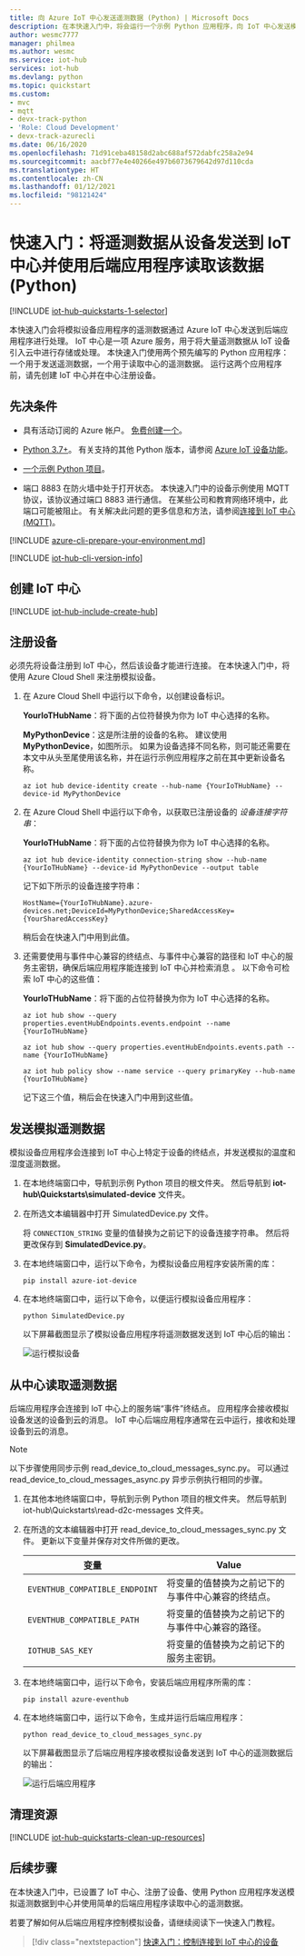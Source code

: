 ```yaml
---
title: 向 Azure IoT 中心发送遥测数据 (Python) | Microsoft Docs
description: 在本快速入门中，将会运行一个示例 Python 应用程序，向 IoT 中心发送模拟遥测数据，并从 IoT 中心使用实用工具读取遥测数据。
author: wesmc7777
manager: philmea
ms.author: wesmc
ms.service: iot-hub
services: iot-hub
ms.devlang: python
ms.topic: quickstart
ms.custom:
- mvc
- mqtt
- devx-track-python
- 'Role: Cloud Development'
- devx-track-azurecli
ms.date: 06/16/2020
ms.openlocfilehash: 71d91ceba48158d2abc688af572dabfc258a2e94
ms.sourcegitcommit: aacbf77e4e40266e497b6073679642d97d110cda
ms.translationtype: HT
ms.contentlocale: zh-CN
ms.lasthandoff: 01/12/2021
ms.locfileid: "98121424"
---
```

# <a name="quickstart-send-telemetry-from-a-device-to-an-iot-hub-and-read-it-with-a-back-end-application-python"></a>快速入门：将遥测数据从设备发送到 IoT 中心并使用后端应用程序读取该数据 (Python)

[!INCLUDE [iot-hub-quickstarts-1-selector](../../includes/iot-hub-quickstarts-1-selector.md)]

本快速入门会将模拟设备应用程序的遥测数据通过 Azure IoT 中心发送到后端应用程序进行处理。 IoT 中心是一项 Azure 服务，用于将大量遥测数据从 IoT 设备引入云中进行存储或处理。 本快速入门使用两个预先编写的 Python 应用程序：一个用于发送遥测数据，一个用于读取中心的遥测数据。 运行这两个应用程序前，请先创建 IoT 中心并在中心注册设备。

## <a name="prerequisites"></a>先决条件

* 具有活动订阅的 Azure 帐户。 [免费创建一个](https://azure.microsoft.com/free/?ref=microsoft.com&utm_source=microsoft.com&utm_medium=docs&utm_campaign=visualstudio)。

* [Python 3.7+](https://www.python.org/downloads/)。 有关支持的其他 Python 版本，请参阅 [Azure IoT 设备功能](https://github.com/Azure/azure-iot-sdk-python/tree/master/azure-iot-device#azure-iot-device-features)。

* [一个示例 Python 项目](https://github.com/Azure-Samples/azure-iot-samples-python/archive/master.zip)。

* 端口 8883 在防火墙中处于打开状态。 本快速入门中的设备示例使用 MQTT 协议，该协议通过端口 8883 进行通信。 在某些公司和教育网络环境中，此端口可能被阻止。 有关解决此问题的更多信息和方法，请参阅[连接到 IoT 中心(MQTT)](iot-hub-mqtt-support.md#connecting-to-iot-hub)。

[!INCLUDE [azure-cli-prepare-your-environment.md](../../includes/azure-cli-prepare-your-environment-no-header.md)]

[!INCLUDE [iot-hub-cli-version-info](../../includes/iot-hub-cli-version-info.md)]

## <a name="create-an-iot-hub"></a>创建 IoT 中心

[!INCLUDE [iot-hub-include-create-hub](../../includes/iot-hub-include-create-hub.md)]

## <a name="register-a-device"></a>注册设备

必须先将设备注册到 IoT 中心，然后该设备才能进行连接。 在本快速入门中，将使用 Azure Cloud Shell 来注册模拟设备。

1. 在 Azure Cloud Shell 中运行以下命令，以创建设备标识。

    **YourIoTHubName**：将下面的占位符替换为你为 IoT 中心选择的名称。

    **MyPythonDevice**：这是所注册的设备的名称。 建议使用 **MyPythonDevice**，如图所示。 如果为设备选择不同名称，则可能还需要在本文中从头至尾使用该名称，并在运行示例应用程序之前在其中更新设备名称。

    ```azurecli-interactive
    az iot hub device-identity create --hub-name {YourIoTHubName} --device-id MyPythonDevice
    ```

1. 在 Azure Cloud Shell 中运行以下命令，以获取已注册设备的 _设备连接字符串_：

    **YourIoTHubName**：将下面的占位符替换为你为 IoT 中心选择的名称。

    ```azurecli-interactive
    az iot hub device-identity connection-string show --hub-name {YourIoTHubName} --device-id MyPythonDevice --output table
    ```

    记下如下所示的设备连接字符串：

   `HostName={YourIoTHubName}.azure-devices.net;DeviceId=MyPythonDevice;SharedAccessKey={YourSharedAccessKey}`

    稍后会在快速入门中用到此值。

1. 还需要使用与事件中心兼容的终结点、与事件中心兼容的路径和 IoT 中心的服务主密钥，确保后端应用程序能连接到 IoT 中心并检索消息  。 以下命令可检索 IoT 中心的这些值：

   **YourIoTHubName**：将下面的占位符替换为你为 IoT 中心选择的名称。

    ```azurecli-interactive
    az iot hub show --query properties.eventHubEndpoints.events.endpoint --name {YourIoTHubName}

    az iot hub show --query properties.eventHubEndpoints.events.path --name {YourIoTHubName}

    az iot hub policy show --name service --query primaryKey --hub-name {YourIoTHubName}
    ```

    记下这三个值，稍后会在快速入门中用到这些值。

## <a name="send-simulated-telemetry"></a>发送模拟遥测数据

模拟设备应用程序会连接到 IoT 中心上特定于设备的终结点，并发送模拟的温度和湿度遥测数据。

1. 在本地终端窗口中，导航到示例 Python 项目的根文件夹。 然后导航到 **iot-hub\Quickstarts\simulated-device** 文件夹。

1. 在所选文本编辑器中打开 SimulatedDevice.py 文件。

    将 `CONNECTION_STRING` 变量的值替换为之前记下的设备连接字符串。 然后将更改保存到 **SimulatedDevice.py**。

1. 在本地终端窗口中，运行以下命令，为模拟设备应用程序安装所需的库：

    ```cmd/sh
    pip install azure-iot-device
    ```

1. 在本地终端窗口中，运行以下命令，以便运行模拟设备应用程序：

    ```cmd/sh
    python SimulatedDevice.py
    ```

    以下屏幕截图显示了模拟设备应用程序将遥测数据发送到 IoT 中心后的输出：

    ![运行模拟设备](media/quickstart-send-telemetry-python/simulated-device.png)

## <a name="read-the-telemetry-from-your-hub"></a>从中心读取遥测数据

后端应用程序会连接到 IoT 中心上的服务端“事件”终结点。 应用程序会接收模拟设备发送的设备到云的消息。 IoT 中心后端应用程序通常在云中运行，接收和处理设备到云的消息。

> [!NOTE]
> 以下步骤使用同步示例 read_device_to_cloud_messages_sync.py。 可以通过 read_device_to_cloud_messages_async.py 异步示例执行相同的步骤。

1. 在其他本地终端窗口中，导航到示例 Python 项目的根文件夹。 然后导航到 iot-hub\Quickstarts\read-d2c-messages 文件夹。

2. 在所选的文本编辑器中打开 read_device_to_cloud_messages_sync.py 文件。 更新以下变量并保存对文件所做的更改。

    | 变量 | Value |
    | -------- | ----------- |
    | `EVENTHUB_COMPATIBLE_ENDPOINT` | 将变量的值替换为之前记下的与事件中心兼容的终结点。 |
    | `EVENTHUB_COMPATIBLE_PATH`     | 将变量的值替换为之前记下的与事件中心兼容的路径。 |
    | `IOTHUB_SAS_KEY`                | 将变量的值替换为之前记下的服务主密钥。 |

3. 在本地终端窗口中，运行以下命令，安装后端应用程序所需的库：

    ```cmd/sh
    pip install azure-eventhub
    ```

4. 在本地终端窗口中，运行以下命令，生成并运行后端应用程序：

    ```cmd/sh
    python read_device_to_cloud_messages_sync.py
    ```

    以下屏幕截图显示了后端应用程序接收模拟设备发送到 IoT 中心的遥测数据后的输出：

    ![运行后端应用程序](media/quickstart-send-telemetry-python/read-device-to-cloud.png)

## <a name="clean-up-resources"></a>清理资源

[!INCLUDE [iot-hub-quickstarts-clean-up-resources](../../includes/iot-hub-quickstarts-clean-up-resources.md)]

## <a name="next-steps"></a>后续步骤

在本快速入门中，已设置了 IoT 中心、注册了设备、使用 Python 应用程序发送模拟遥测数据到中心并使用简单的后端应用程序读取中心的遥测数据。

若要了解如何从后端应用程序控制模拟设备，请继续阅读下一快速入门教程。

> [!div class="nextstepaction"]
> [快速入门：控制连接到 IoT 中心的设备](quickstart-control-device-python.md)
